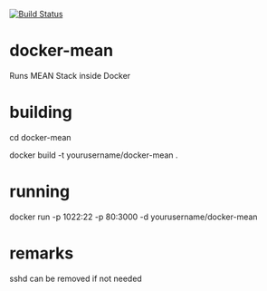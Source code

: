 [![Build Status](https://travis-ci.org/brownman/docker-mean.svg?branch=master)](https://travis-ci.org/brownman/docker-mean)

docker-mean
===========

Runs MEAN Stack inside Docker

building
========

cd docker-mean

docker build -t yourusername/docker-mean .


running
=======

docker run -p 1022:22 -p 80:3000 -d  yourusername/docker-mean


remarks
=======

sshd can be removed if not needed

